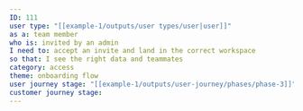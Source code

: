 ```yaml
---
ID: 111
user type: "[[example-1/outputs/user types/user|user]]"
as a: team member
who is: invited by an admin
I need to: accept an invite and land in the correct workspace
so that: I see the right data and teammates
category: access
theme: onboarding flow
user journey stage: "[[example-1/outputs/user-journey/phases/phase-3]]"
customer journey stage:
---
```

